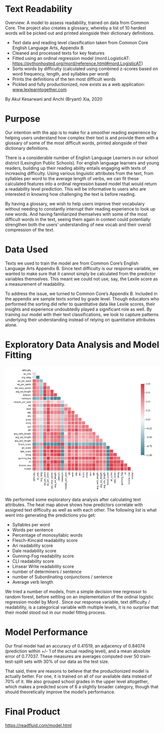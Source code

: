 
# Text Readability

Overview: A model to assess readability, trained on data from Common Core. The project also creates a glossary, whereby a list of 10 hardest words will be picked out and printed alongside their dictionary definitions. 

* Text data and reading level classification taken from Common Core English Language Arts, Appendix B
* Cleaned and processed texts for key features
* Fitted using an ordinal regression model (mord.LogisticAT: https://pythonhosted.org/mord/reference.html#mord.LogisticAT)
* Sorts words by difficulty (calculated using combined z-scores based on word frequency, length, and syllables per word)
* Prints the definitions of the ten most difficult words
* Pickled and fully productionized, now exists as a web application: www.lexlearntogether.com

By Akul Kesarwani and Anchi (Bryant) Xia, 2020

# Purpose

Our intention with the app is to make for a smoother reading experience by helping users understand how complex their text is and provide them with a glossary of some of the most difficult words, printed alongside of their dictionary definitions.

There is a considerable number of English Language Learners in our school district (Lexington Public Schools). For english language learners and young readers, building up their reading ability entails engaging with texts of increasing difficulty. Using various linguistic attributes from the text, from syllables per word to the average length of verbs, we can fit these calculated features into a ordinal regression based model that would return a readability level prediction. This will be informative to users who are interested in knowing how challenging the text is before reading.

By having a glossary, we wish to help users improve their vocabulary without needing to constantly interrupt their reading experience to look up new words. And having familiarized themselves with some of the most difficult words in the text, seeing them again in context could potentially strengthen both the users’ understanding of new vocab and their overall compression of the text.

# Data Used

Texts we used to train the model are from Common Core’s English Language Arts Appendix B. Since text difficulty is our response variable, we wanted to make sure that it cannot simply be calculated from the predictor variables themselves. This meant we could not use, say, the Lexile score as a measurement of readability.

To address the issue, we turned to Common Core’s Appendix B. Included in the appendix are sample texts sorted by grade level. Though educators who performed the sorting did refer to quantitative data like Lexile scores, their insights and experience undoubtedly played a significant role as well. By training our model with their text classifications, we look to capture patterns underlying their understanding instead of relying on quantitative attributes alone.

# Exploratory Data Analysis and Model Fitting

![Correlation](https://github.com/AkulK1/TextReadability/blob/master/images/corr.PNG)

We performed some exploratory data analysis after calculating text attributes. The heat map above shows how predictors correlate with assigned text difficulty as well as with each other. The following list is what went into generating the predictions you get:

* Syllables per word
* Words per sentence
* Percentage of monosyllabic words
* Flesch-Kincaid readability score
* Ari readability score
* Dale readability score
* Gunning-Fog readability score
* CLI readability score
* Linsear Write readability score
* number of determiners / sentence
* number of Subordinating conjunctions / sentence
* Average verb length

We tried a number of models, from a simple decision tree regressor to random forest, before settling on an implementation of the ordinal logistic regression model by Mord . Since our response variable, text difficulty / readability, is a categorical variable with multiple levels, it is no surprise that their model stood out in our model fitting process.

# Model Performance

Our final model had an accuracy of 0.41519, an adjacency of 0.84074 (prediction within +/- 1 of the actual reading level), and a mean absolute error of 0.77037. These measures are averages computed over 50 train-test-split sets with 30% of our data as the test size.

That said, there are reasons to believe that the productionized model is actually better. For one, it is trained on all of our available data instead of 70% of it. We also grouped school grades in the upper level altogether, which makes a predicted score of 6 a slightly broader category, though that should theoretically improve the model’s performance.

# Final Product

https://readfluid.com/model.html
